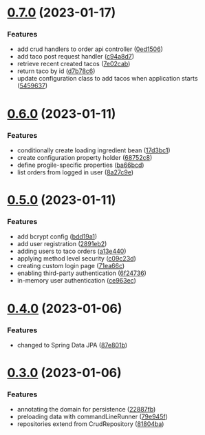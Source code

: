 # [0.7.0](https://github.com/DiegoSalas27/Spring-In-Action/compare/v0.6.0...v0.7.0) (2023-01-17)


### Features

* add crud handlers to order api controller ([0ed1506](https://github.com/DiegoSalas27/Spring-In-Action/commit/0ed1506ec294f4be7edc119258ec678eec20e1a3))
* add taco post request handler ([c94a8d7](https://github.com/DiegoSalas27/Spring-In-Action/commit/c94a8d748f87c95b9d4596ee9fb9d7e7052c0771))
* retrieve recent created tacos ([7e02cab](https://github.com/DiegoSalas27/Spring-In-Action/commit/7e02cabf8dac8c87428b4a10dff40a44dba51867))
* return taco by id ([d7b78c6](https://github.com/DiegoSalas27/Spring-In-Action/commit/d7b78c6fa3da5c4be84c766c898ce55de8135163))
* update configuration class to add tacos when application starts ([5459637](https://github.com/DiegoSalas27/Spring-In-Action/commit/545963764d210827436bd71ae7fdad3349281de8))



# [0.6.0](https://github.com/DiegoSalas27/Spring-In-Action/compare/v0.5.0...v0.6.0) (2023-01-11)


### Features

* conditionally create loading ingredient bean ([17d3bc1](https://github.com/DiegoSalas27/Spring-In-Action/commit/17d3bc177e403159c9ed55ba4dee8d685d261c99))
* create configuration property holder ([68752c8](https://github.com/DiegoSalas27/Spring-In-Action/commit/68752c8ec3906b15c248bee86f03ce434ea49280))
* define progile-specific properties ([ba66bcd](https://github.com/DiegoSalas27/Spring-In-Action/commit/ba66bcd85e5427bf01a12a128784c8c9917ad6ad))
* list orders from logged in user ([8a27c9e](https://github.com/DiegoSalas27/Spring-In-Action/commit/8a27c9eb7aeab8754405921ebeeef2f16f469b01))



# [0.5.0](https://github.com/DiegoSalas27/Spring-In-Action/compare/v0.4.0...v0.5.0) (2023-01-11)


### Features

* add bcrypt config ([bdd19a1](https://github.com/DiegoSalas27/Spring-In-Action/commit/bdd19a19d310fd736c094901c1ca649f145c85c2))
* add user registration ([2891eb2](https://github.com/DiegoSalas27/Spring-In-Action/commit/2891eb20f79cb35244339932dbc9581171e72197))
* adding users to taco orders ([a13e440](https://github.com/DiegoSalas27/Spring-In-Action/commit/a13e44012ee69cf1986155ee7abb11407ccb7aa6))
* applying method level security ([c09c23d](https://github.com/DiegoSalas27/Spring-In-Action/commit/c09c23dcb20fbece80a1065d4290f05e62c4e5fa))
* creating custom login page ([71ea66c](https://github.com/DiegoSalas27/Spring-In-Action/commit/71ea66c7b3f1d679f24577ea8fe6fa5fb0966d7c))
* enabling third-party authentication ([6f24736](https://github.com/DiegoSalas27/Spring-In-Action/commit/6f24736d2565c2bc3ab866e1822d4bc6b6fb9a2c))
* in-memory user authentication ([ce963ec](https://github.com/DiegoSalas27/Spring-In-Action/commit/ce963ecdf7bd2c55e7e738e8a761ad990aa30958))



# [0.4.0](https://github.com/DiegoSalas27/Spring-In-Action/compare/v0.3.0...v0.4.0) (2023-01-06)


### Features

* changed to Spring Data JPA ([87e801b](https://github.com/DiegoSalas27/Spring-In-Action/commit/87e801b90dd82da7cf312473da8823c916e79ecd))



# [0.3.0](https://github.com/DiegoSalas27/Spring-In-Action/compare/v0.2.0...v0.3.0) (2023-01-06)


### Features

* annotating the domain for persistence ([22887fb](https://github.com/DiegoSalas27/Spring-In-Action/commit/22887fba2f56e71f8be12651bf9377746dc75839))
* preloading data with commandLineRunner ([79e945f](https://github.com/DiegoSalas27/Spring-In-Action/commit/79e945f4a9954a789d90261334eae2d8b40adc32))
* repositories extend from CrudRepository ([81804ba](https://github.com/DiegoSalas27/Spring-In-Action/commit/81804ba20a1a29b8bdc58f9cd6cfca254285d96a))



